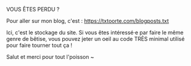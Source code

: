 VOUS ÊTES PERDU ?

Pour aller sur mon blog, c'est : https://txtoorte.com/blogposts.txt

Ici, c'est le stockage du site. Si vous êtes intéressé·e par faire le même genre de bêtise, vous pouvez jeter un oeil au code TRÈS minimal utilisé pour faire tourner tout ça !

Salut et merci pour tout l'poisson ~
